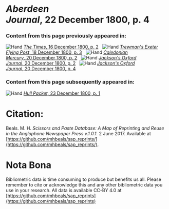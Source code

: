 # *Aberdeen Journal*, 22 December 1800, p. 4  
  
### Content from this page previously appeared in:  
![Hand](http://scissorsandpaste.net/wp-content/uploads/2017/06/smallhandpointer.png) [*The Times*, 16 December 1800, p. 2](https://mhbeals.github.io/sap_html/The-Times/The-Times-16-December-1800-p-2)  
![Hand](http://scissorsandpaste.net/wp-content/uploads/2017/06/smallhandpointer.png) [*Trewman's Exeter Flying Post*, 18 December 1800, p. 3](https://mhbeals.github.io/sap_html/Trewman's-Exeter-Flying-Post/Trewman's-Exeter-Flying-Post-18-December-1800-p-3)  
![Hand](http://scissorsandpaste.net/wp-content/uploads/2017/06/smallhandpointer.png) [*Caledonian Mercury*, 20 December 1800, p. 2](https://mhbeals.github.io/sap_html/Caledonian-Mercury/Caledonian-Mercury-20-December-1800-p-2)  
![Hand](http://scissorsandpaste.net/wp-content/uploads/2017/06/smallhandpointer.png) [*Jackson's Oxford Journal*, 20 December 1800, p. 2](https://mhbeals.github.io/sap_html/Jackson's-Oxford-Journal/Jackson's-Oxford-Journal-20-December-1800-p-2)  
![Hand](http://scissorsandpaste.net/wp-content/uploads/2017/06/smallhandpointer.png) [*Jackson's Oxford Journal*, 20 December 1800, p. 4](https://mhbeals.github.io/sap_html/Jackson's-Oxford-Journal/Jackson's-Oxford-Journal-20-December-1800-p-4)  
  
### Content from this page subsequently appeared in:  
![Hand](http://scissorsandpaste.net/wp-content/uploads/2017/06/smallhandpointer.png) [*Hull Packet*, 23 December 1800, p. 1](https://mhbeals.github.io/sap_html/Hull-Packet/Hull-Packet-23-December-1800-p-1)  


# Citation: 

Beals. M. H. *Scissors and Paste Database: A Map of Reprinting and Reuse in the Anglophone Newspaper Press v.1.0.1.* 2 June 2017. Available at [https://github.com/mhbeals/sap_reprints/](https://github.com/mhbeals/sap_reprints/). 

# Nota Bona

Bibliometric data is time consuming to produce but benefits us all. Please remember to cite or acknowledge this and any other bibliometric data you use in your research. All data is available CC-BY 4.0 at [https://github.com/mhbeals/sap_reprints](https://github.com/mhbeals/sap_reprints)